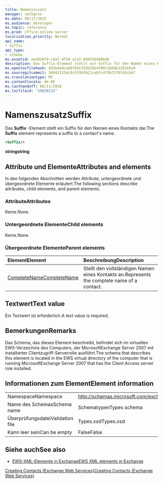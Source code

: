 ```yaml
---
title: Namenszusatz
manager: sethgros
ms.date: 09/17/2015
ms.audience: Developer
ms.topic: reference
ms.prod: office-online-server
localization_priority: Normal
api_name:
- Suffix
api_type:
- schema
ms.assetid: ead92079-c4a7-4f54-a132-86653b488bdb
description: Das Suffix-Element stellt ein Suffix für den Namen eines Kontakts dar.
ms.openlocfilehash: 4d5bde0ca68769cf63b2bb4f00c5b68b316169a9
ms.sourcegitcommit: 34041125dc8c5f993b21cebfc4f8b72f0fd2cb6f
ms.translationtype: MT
ms.contentlocale: de-DE
ms.lasthandoff: 06/11/2018
ms.locfileid: "19839132"
---
```

# <a name="suffix"></a><span data-ttu-id="4009e-103">Namenszusatz</span><span class="sxs-lookup"><span data-stu-id="4009e-103">Suffix</span></span>

<span data-ttu-id="4009e-104">Das **Suffix** -Element stellt ein Suffix für den Namen eines Kontakts dar.</span><span class="sxs-lookup"><span data-stu-id="4009e-104">The **Suffix** element represents a suffix to a contact's name.</span></span> 
  
```xml
<Suffix/>
```

 <span data-ttu-id="4009e-105">**string**</span><span class="sxs-lookup"><span data-stu-id="4009e-105">**string**</span></span>
## <a name="attributes-and-elements"></a><span data-ttu-id="4009e-106">Attribute und Elemente</span><span class="sxs-lookup"><span data-stu-id="4009e-106">Attributes and elements</span></span>

<span data-ttu-id="4009e-107">In den folgenden Abschnitten werden Attribute, untergeordnete und übergeordnete Elemente erläutert.</span><span class="sxs-lookup"><span data-stu-id="4009e-107">The following sections describe attributes, child elements, and parent elements.</span></span>
  
### <a name="attributes"></a><span data-ttu-id="4009e-108">Attribute</span><span class="sxs-lookup"><span data-stu-id="4009e-108">Attributes</span></span>

<span data-ttu-id="4009e-109">Keine.</span><span class="sxs-lookup"><span data-stu-id="4009e-109">None.</span></span>
  
### <a name="child-elements"></a><span data-ttu-id="4009e-110">Untergeordnete Elemente</span><span class="sxs-lookup"><span data-stu-id="4009e-110">Child elements</span></span>

<span data-ttu-id="4009e-111">Keine.</span><span class="sxs-lookup"><span data-stu-id="4009e-111">None.</span></span>
  
### <a name="parent-elements"></a><span data-ttu-id="4009e-112">Übergeordnete Elemente</span><span class="sxs-lookup"><span data-stu-id="4009e-112">Parent elements</span></span>

|<span data-ttu-id="4009e-113">**Element**</span><span class="sxs-lookup"><span data-stu-id="4009e-113">**Element**</span></span>|<span data-ttu-id="4009e-114">**Beschreibung**</span><span class="sxs-lookup"><span data-stu-id="4009e-114">**Description**</span></span>|
|:-----|:-----|
|[<span data-ttu-id="4009e-115">CompleteName</span><span class="sxs-lookup"><span data-stu-id="4009e-115">CompleteName</span></span>](completename.md) <br/> |<span data-ttu-id="4009e-116">Stellt den vollständigen Namen eines Kontakts an.</span><span class="sxs-lookup"><span data-stu-id="4009e-116">Represents the complete name of a contact.</span></span>  <br/> |
   
## <a name="text-value"></a><span data-ttu-id="4009e-117">Textwert</span><span class="sxs-lookup"><span data-stu-id="4009e-117">Text value</span></span>

<span data-ttu-id="4009e-118">Ein Textwert ist erforderlich.</span><span class="sxs-lookup"><span data-stu-id="4009e-118">A text value is required.</span></span>
  
## <a name="remarks"></a><span data-ttu-id="4009e-119">Bemerkungen</span><span class="sxs-lookup"><span data-stu-id="4009e-119">Remarks</span></span>

<span data-ttu-id="4009e-120">Das Schema, das dieses Element beschreibt, befindet sich im virtuellen EWS-Verzeichnis des Computers, der MicrosoftExchange Server 2007 mit installierter Clientzugriff-Serverrolle ausführt.</span><span class="sxs-lookup"><span data-stu-id="4009e-120">The schema that describes this element is located in the EWS virtual directory of the computer that is running MicrosoftExchange Server 2007 that has the Client Access server role installed.</span></span>
  
## <a name="element-information"></a><span data-ttu-id="4009e-121">Informationen zum Element</span><span class="sxs-lookup"><span data-stu-id="4009e-121">Element information</span></span>

|||
|:-----|:-----|
|<span data-ttu-id="4009e-122">Namespace</span><span class="sxs-lookup"><span data-stu-id="4009e-122">Namespace</span></span>  <br/> |http://schemas.microsoft.com/exchange/services/2006/types  <br/> |
|<span data-ttu-id="4009e-123">Name des Schemas</span><span class="sxs-lookup"><span data-stu-id="4009e-123">Schema name</span></span>  <br/> |<span data-ttu-id="4009e-124">Schematypen</span><span class="sxs-lookup"><span data-stu-id="4009e-124">Types schema</span></span>  <br/> |
|<span data-ttu-id="4009e-125">Überprüfungsdatei</span><span class="sxs-lookup"><span data-stu-id="4009e-125">Validation file</span></span>  <br/> |<span data-ttu-id="4009e-126">Types.xsd</span><span class="sxs-lookup"><span data-stu-id="4009e-126">Types.xsd</span></span>  <br/> |
|<span data-ttu-id="4009e-127">Kann leer sein</span><span class="sxs-lookup"><span data-stu-id="4009e-127">Can be empty</span></span>  <br/> |<span data-ttu-id="4009e-128">False</span><span class="sxs-lookup"><span data-stu-id="4009e-128">False</span></span>  <br/> |
   
## <a name="see-also"></a><span data-ttu-id="4009e-129">Siehe auch</span><span class="sxs-lookup"><span data-stu-id="4009e-129">See also</span></span>



- [<span data-ttu-id="4009e-130">EWS-XML-Elemente in Exchange</span><span class="sxs-lookup"><span data-stu-id="4009e-130">EWS XML elements in Exchange</span></span>](ews-xml-elements-in-exchange.md)


[<span data-ttu-id="4009e-131">Creating Contacts (Exchange Web Services)</span><span class="sxs-lookup"><span data-stu-id="4009e-131">Creating Contacts (Exchange Web Services)</span></span>](http://msdn.microsoft.com/library/4845917e-70d1-481c-bbd7-011ec6571789%28Office.15%29.aspx)

